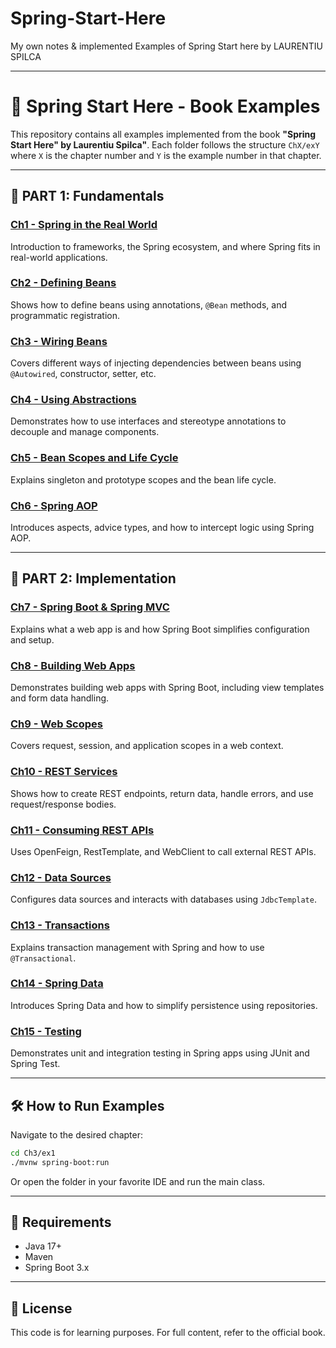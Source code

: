 # Spring-Start-Here
My own notes &amp; implemented Examples of Spring Start here by LAURENTIU SPILCA 

---


# 📘 Spring Start Here - Book Examples

This repository contains all examples implemented from the book **"Spring Start Here" by Laurentiu Spilca"**. Each folder follows the structure `ChX/exY` where `X` is the chapter number and `Y` is the example number in that chapter.

---

## 🔹 PART 1: Fundamentals

### [Ch1 - Spring in the Real World](./Ch1/)
Introduction to frameworks, the Spring ecosystem, and where Spring fits in real-world applications.

### [Ch2 - Defining Beans](./Ch2/)
Shows how to define beans using annotations, `@Bean` methods, and programmatic registration.

### [Ch3 - Wiring Beans](./Ch3/)
Covers different ways of injecting dependencies between beans using `@Autowired`, constructor, setter, etc.

### [Ch4 - Using Abstractions](./Ch4/)
Demonstrates how to use interfaces and stereotype annotations to decouple and manage components.

### [Ch5 - Bean Scopes and Life Cycle](./Ch5/)
Explains singleton and prototype scopes and the bean life cycle.

### [Ch6 - Spring AOP](./Ch6/)
Introduces aspects, advice types, and how to intercept logic using Spring AOP.

---

## 🔹 PART 2: Implementation

### [Ch7 - Spring Boot & Spring MVC](./Ch7/)
Explains what a web app is and how Spring Boot simplifies configuration and setup.

### [Ch8 - Building Web Apps](./Ch8/)
Demonstrates building web apps with Spring Boot, including view templates and form data handling.

### [Ch9 - Web Scopes](./Ch9/)
Covers request, session, and application scopes in a web context.

### [Ch10 - REST Services](./Ch10/)
Shows how to create REST endpoints, return data, handle errors, and use request/response bodies.

### [Ch11 - Consuming REST APIs](./Ch11/)
Uses OpenFeign, RestTemplate, and WebClient to call external REST APIs.

### [Ch12 - Data Sources](./Ch12/)
Configures data sources and interacts with databases using `JdbcTemplate`.

### [Ch13 - Transactions](./Ch13/)
Explains transaction management with Spring and how to use `@Transactional`.

### [Ch14 - Spring Data](./Ch14/)
Introduces Spring Data and how to simplify persistence using repositories.

### [Ch15 - Testing](./Ch15/)
Demonstrates unit and integration testing in Spring apps using JUnit and Spring Test.

---

## 🛠 How to Run Examples

Navigate to the desired chapter:
```bash
cd Ch3/ex1
./mvnw spring-boot:run
````

Or open the folder in your favorite IDE and run the main class.

---

## 📎 Requirements

* Java 17+
* Maven
* Spring Boot 3.x

---

## 📘 License

This code is for learning purposes. For full content, refer to the official book.



